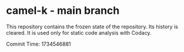 # camel-k - main branch

This repository contains the frozen state of the repository.
Its history is cleared. It is used only for static code
analysis with Codacy.

Commit Time: 1734546881